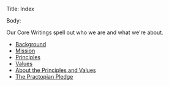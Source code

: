 Title: Index

Body:

Our Core Writings spell out who we are and what we're about.

* [Background](background.html)
* [Mission](mission.html)
* [Principles](principles)
* [Values](values.html)
* [About the Principles and Values](about-the-principles-and-values.html)
* [The Practopian Pledge](pledge.html)
